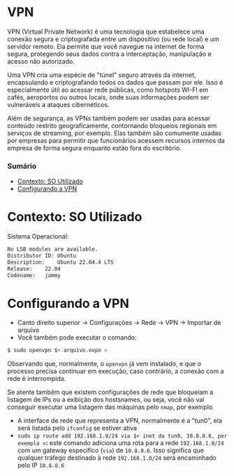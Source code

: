 # VPN

VPN (Virtual Private Network) é uma tecnologia que estabelece uma conexão segura e criptografada entre um dispositivo (ou rede local) e um servidor remoto. Ela permite que você navegue na internet de forma segura, protegendo seus dados contra a interceptação, manipulação e acesso não autorizado.

Uma VPN cria uma espécie de "túnel" seguro através da internet, encapsulando e criptografando todos os dados que passam por ele. Isso é especialmente útil ao acessar rede públicas, como hotspots WI-FI em cafés, aeroportos ou outros locais, onde suas informações podem ser vulneráveis a ataques cibernéticos.

Além de segurança, as VPNs também podem ser usadas para acessar conteúdo restrito geograficamente, contornando bloqueios regionais em serviços de streaming, por exemplo. Elas também são comumente usadas por empresas para permitir que funcionários acessem recursos internos da empresa de forma segura enquanto estão fora do escritório.

### Sumário

- [Contexto: SO Utilizado](#contexto-so-utilizado)
- [Configurando a VPN](#configurando-vpn)

# <a id="contexto-so-utilizado"></a>Contexto: SO Utilizado

Sistema Operacional:

```bash
No LSB modules are available.
Distributor ID:	Ubuntu
Description:	Ubuntu 22.04.4 LTS
Release:	22.04
Codename:	jammy
```

# <a id="configurando-vpn"></a>Configurando a VPN

- Canto direito superior -> Configurações -> Rede -> VPN -> Importar de arquivo
- Você também pode executar o comando:

```bash
$ sudo openvpn $< arquivo.ovpn >
```

Observando que, normalmente, o `openvpn` já vem instalado, e que o processo precisa continuar em execução, caso contrário, a conexão com a rede é interrompida.

Se atente também que existem configurações de rede que bloqueiam a listagem de IPs ou a exibição dos hostsnames, ou seja, você não vai conseguir executar uma listagem das máquinas pelo `nmap`, por exemplo.

- A interface de rede que representa a VPN, normalmente é a "tun0", ela será listada pelo `ifconfig` se estiver ativa
- `sudo ip route add 192.168.1.0/24 via $< inet da tun0, 10.8.0.6, por exemplo >`**:**  este comando adiciona uma rota para a rede `192.168.1.0/24` com um gateway específico (`via`) de `10.8.0.6`. Isso significa que qualquer tráfego destinado à rede `192.168.1.0/24` será encaminhado pelo IP `10.8.0.6`